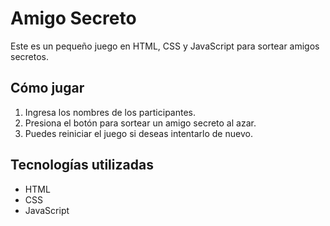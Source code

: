 # Amigo Secreto

Este es un pequeño juego en HTML, CSS y JavaScript para sortear amigos secretos.

## Cómo jugar
1. Ingresa los nombres de los participantes.
2. Presiona el botón para sortear un amigo secreto al azar.
3. Puedes reiniciar el juego si deseas intentarlo de nuevo.

## Tecnologías utilizadas
- HTML
- CSS
- JavaScript
